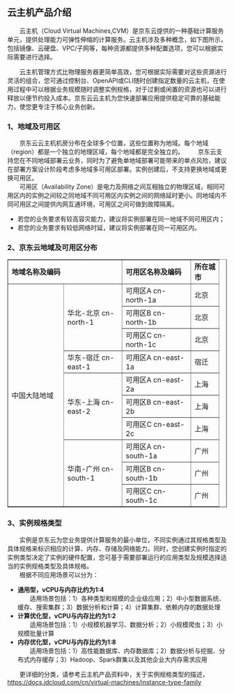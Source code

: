## 云主机产品介绍

&emsp;&emsp;云主机（Cloud Virtual Machines,CVM）是京东云提供的一种基础计算服务单元，提供处理能力可弹性伸缩的计算服务。云主机涉及多种概念，如下图所示，包括镜像、云硬盘、VPC/子网等，每种资源都提供多种配置选项，您可以根据实际需要进行选择。

&emsp;&emsp;云主机管理方式比物理服务器更简单高效，您可根据实际需要对这些资源进行灵活的组合，您可通过控制台、OpenAPI或CLI随时创建指定数量的云主机，在使用过程中可以根据业务规模随时调整实例规格，对于过剩或闲置的资源也可以进行释放以便节约投入成本。京东云云主机为您快速部署应用提供稳定可靠的基础能力，使您更专注于核心业务创新。

### 1、地域及可用区  
&emsp;&emsp;京东云云主机机房分布在全球多个位置，这些位置称为地域。每个地域（region）都是一个独立的地理区域，每个地域都是完全独立的。 
&emsp;&emsp;京东云支持您在不同地域部署云业务，同时为了避免单地域部署可能带来的单点风险，建议在部署方案设计阶段考虑多地域多可用区部署。实例创建后，不支持更换地域或更换可用区。  
&emsp;&emsp;可用区（Availability Zone）是电力及网络之间互相独立的物理区域，相同可用区内的实例之间较之同地域不同可用区内实例之间的网络延时更小。同地域内不同可用区之间提供内网互通环境，可用区之间可做到故障隔离。
- 若您的业务要求有较高容灾能力，建议将实例部署在同一地域不同可用区内；
- 若您的业务要求有较低网络时延，建议将实例部署在同一可用区内。

### 2、京东云地域及可用区分布


<table border=1 >
 <col width=128pt>
 <col width=134pt>
 <col width=158pt>
 <col width=65pt>
 <tr>
   <td colspan=2><b>地域名称及编码</b></td>
  <td><b>可用区名称及编码</b></td>
  <td><b>所在城市</b></td>
 </tr>
 <tr >
  <td rowspan=10>中国大陆地域</td>
  <td rowspan=3>
  华北-北京 cn-north-1</td>
  <td >可用区A cn-north-1a</td>
  <td >北京</td>
 </tr>
 <tr>
  <td>可用区B cn-north-1b</td>
  <td>北京</td>
 </tr>
 <tr >
  <td>可用区C cn-north-1c</td>
  <td>北京</td>
 </tr>
 <tr>
  <td>华东-宿迁 cn-east-1</td>
  <td>可用区A cn-east-1a</td>
  <td>宿迁</td>
 </tr>
 <tr>
  <td rowspan=3>华东-上海 cn-east-2</td>
  <td>可用区A cn-east-2a</td>
  <td>上海</td>
 </tr>
 <tr>
  <td>可用区B cn-east-2b</td>
  <td>上海</td>
 </tr>
 <tr>
  <td>可用区C cn-east-2c</td>
  <td>上海</td>
 </tr>
 <tr>
  <td rowspan=3>华南-广州  cn-south-1</td>
  <td>可用区A cn-south-1a</td>
  <td>广州</td>
 </tr>
 <tr>
  <td>可用区B cn-south-1b</td>
  <td>广州</td>
 </tr>
 <tr>
  <td>可用区C cn-south-1c</td>
  <td>广州</td>
 </tr>
  
</table>
 

### 3、实例规格类型

&emsp;&emsp;实例是京东云为您业务提供计算服务的最小单位，不同实例通过其规格类型及具体规格来标识相应的计算、内存、存储及网络能力。同时，您创建实例时指定的实例类型决定了实例的硬件配置，您可基于需要部署运行的应用类型及规模选择适当的实例规格类型及具体规格。  
&emsp;&emsp;根据不同应用场景可以分为：  
- **通用型，vCPU与内存比约为1:4**  
&emsp;&emsp;适用场景包括：1）各种类型和规模的企业级应用；2）中小型数据系统、缓存、搜索集群；3）数据分析和计算；4）计算集群、依赖内存的数据处理  
- **计算优化型，vCPU与内存比约为1:2**  
&emsp;&emsp;适用场景包括：1）小规模机器学习、数据分析；2）小规模爬虫；3）小规模批量计算  
- **内存优化型，vCPU与内存比约为1:8**  
&emsp;&emsp;适用场景包括：1）高性能数据库、内存数据库；2）数据分析与挖掘、分布式内存缓存；3）Hadoop、Spark群集以及其他企业大内存需求应用  

&emsp;&emsp;更详细的分类，请参考云主机产品资料中，关于实例规格类型的描述，https://docs.jdcloud.com/cn/virtual-machines/instance-type-family
